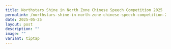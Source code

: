 ```yaml
---
title: Northstars Shine in North Zone Chinese Speech Competition 2025
permalink: /northstars-shine-in-north-zone-chinese-speech-competition-2025/
date: 2025-05-25
layout: post
description: ""
image: ""
variant: tiptap
---
```

